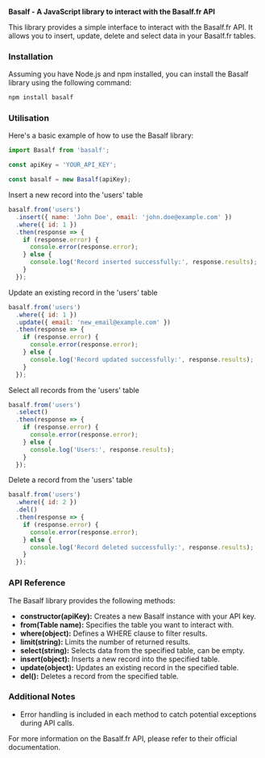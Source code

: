 **Basalf - A JavaScript library to interact with the Basalf.fr API**

This library provides a simple interface to interact with the Basalf.fr API. It allows you to insert, update, delete and select data in your Basalf.fr tables.

### Installation

Assuming you have Node.js and npm installed, you can install the Basalf library using the following command:

```bash
npm install basalf
```

### Utilisation

Here's a basic example of how to use the Basalf library:

```javascript
import Basalf from 'basalf';

const apiKey = 'YOUR_API_KEY';

const basalf = new Basalf(apiKey);
```

Insert a new record into the 'users' table
```javascript
basalf.from('users')
  .insert({ name: 'John Doe', email: 'john.doe@example.com' })
  .where({ id: 1 })
  .then(response => {
    if (response.error) {
      console.error(response.error);
    } else {
      console.log('Record inserted successfully:', response.results);
    }
  });
```

Update an existing record in the 'users' table
```javascript
basalf.from('users')
  .where({ id: 1 })
  .update({ email: 'new_email@example.com' })
  .then(response => {
    if (response.error) {
      console.error(response.error);
    } else {
      console.log('Record updated successfully:', response.results);
    }
  });
```

Select all records from the 'users' table
```javascript
basalf.from('users')
  .select()
  .then(response => {
    if (response.error) {
      console.error(response.error);
    } else {
      console.log('Users:', response.results);
    }
  });
  ```

Delete a record from the 'users' table
```javascript
basalf.from('users')
  .where({ id: 2 })
  .del()
  .then(response => {
    if (response.error) {
      console.error(response.error);
    } else {
      console.log('Record deleted successfully:', response.results);
    }
  });
```

### API Reference

The Basalf library provides the following methods:

* **constructor(apiKey):** Creates a new Basalf instance with your API key.
* **from(Table name):** Specifies the table you want to interact with.
* **where(object):** Defines a WHERE clause to filter results.
* **limit(string):** Limits the number of returned results.
* **select(string):** Selects data from the specified table, can be empty.
* **insert(object):** Inserts a new record into the specified table.
* **update(object):** Updates an existing record in the specified table.
* **del():** Deletes a record from the specified table.

### Additional Notes

* Error handling is included in each method to catch potential exceptions during API calls.

For more information on the Basalf.fr API, please refer to their official documentation.
